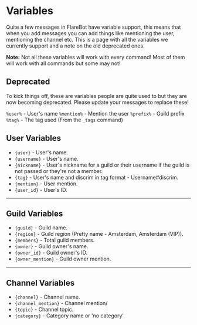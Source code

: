 # Variables
Quite a few messages in FlareBot have variable support, this means that when you add messages you can add things like mentioning the user, mentioning the channel etc. This is a page with all the variables we currently support and a note on the old deprecated ones.

**Note:** Not all these variables will work with every command! Most of them will work with all commands but some may not!

## Deprecated
To kick things off, these are variables people are quite used to but they are now becoming deprecated. Please update your messages to replace these!

`%user%` - User's name
`%mention%` - Mention the user
`%prefix%` - Guild prefix
`%tag%` - The tag used (From the `_tags` command)

## User Variables

  * `{user}` - User's name.
  * `{username}` - User's name.
  * `{nickname}` - User's nickname for a guild or their username if the guild is not passed or they're not a member.
  * `{tag}` - User's name and discrim in tag format - Username#discrim.
  * `{mention}` - User mention.
  * `{user_id}` - User's ID.

<hr />

## Guild Variables

  * `{guild}` - Guild name.
  * `{region}` - Guild region (Pretty name - Amsterdam, Amsterdam (VIP)).
  * `{members}` - Total guild members.
  * `{owner}` - Guild owner's name.
  * `{owner_id}` - Guild owner's ID.
  * `{owner_mention}` - Guild owner mention.

<hr />

## Channel Variables

  * `{channel}` - Channel name.
  * `{channel_mention}` - Channel mention/
  * `{topic}` - Channel topic.
  * `{category}` - Category name or 'no category'
